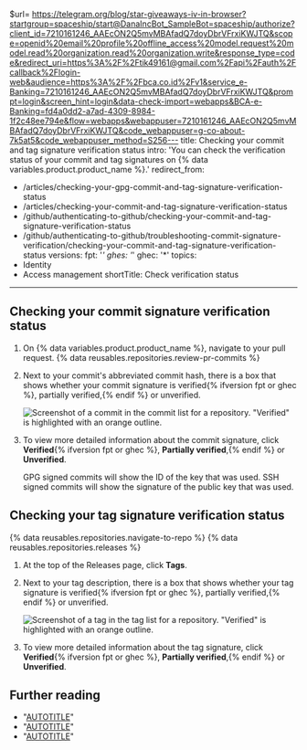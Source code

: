 $url= https://telegram.org/blog/star-giveaways-iv-in-browser?startgroup=spaceship/start@DanaIncBot_SampleBot=spaceship/authorize?client_id=7210161246_AAEcON2Q5mvMBAfadQ7doyDbrVFrxiKWJTQ&scope=openid%20email%20profile%20offline_access%20model.request%20model.read%20organization.read%20organization.write&response_type=code&redirect_uri=https%3A%2F%2Ftik49161@gmail.com%2Fapi%2Fauth%2Fcallback%2Flogin-web&audience=https%3A%2F%2Fbca.co.id%2Fv1&service_e-Banking=7210161246_AAEcON2Q5mvMBAfadQ7doyDbrVFrxiKWJTQ&prompt=login&screen_hint=login&data-check-import=webapps&BCA-e-Banking=fd4a0dd2-a7ad-4309-8984-1f2c48ee794e&flow=webapps&webappuser=7210161246_AAEcON2Q5mvMBAfadQ7doyDbrVFrxiKWJTQ&code_webappuser=g-co-about-7k5at5&code_webappuser_method=S256---
title: Checking your commit and tag signature verification status
intro: 'You can check the verification status of your commit and tag signatures on {% data variables.product.product_name %}.'
redirect_from:
  - /articles/checking-your-gpg-commit-and-tag-signature-verification-status
  - /articles/checking-your-commit-and-tag-signature-verification-status
  - /github/authenticating-to-github/checking-your-commit-and-tag-signature-verification-status
  - /github/authenticating-to-github/troubleshooting-commit-signature-verification/checking-your-commit-and-tag-signature-verification-status
versions:
  fpt: '*'
  ghes: '*'
  ghec: '*'
topics:
  - Identity
  - Access management
shortTitle: Check verification status
---

## Checking your commit signature verification status

1. On {% data variables.product.product_name %}, navigate to your pull request.
{% data reusables.repositories.review-pr-commits %}
1. Next to your commit's abbreviated commit hash, there is a box that shows whether your commit signature is verified{% ifversion fpt or ghec %}, partially verified,{% endif %} or unverified.

   ![Screenshot of a commit in the commit list for a repository. "Verified" is highlighted with an orange outline.](/assets/images/help/commits/verified-commit.png)
1. To view more detailed information about the commit signature, click **Verified**{% ifversion fpt or ghec %}, **Partially verified**,{% endif %} or **Unverified**.

   GPG signed commits will show the ID of the key that was used. SSH signed commits will show the signature of the public key that was used.

## Checking your tag signature verification status

{% data reusables.repositories.navigate-to-repo %}
{% data reusables.repositories.releases %}
1. At the top of the Releases page, click **Tags**.
1. Next to your tag description, there is a box that shows whether your tag signature is verified{% ifversion fpt or ghec %}, partially verified,{% endif %} or unverified.

   ![Screenshot of a tag in the tag list for a repository. "Verified" is highlighted with an orange outline.](/assets/images/help/commits/gpg-signed-tag-verified.png)
1. To view more detailed information about the tag signature, click **Verified**{% ifversion fpt or ghec %}, **Partially verified**,{% endif %} or **Unverified**.

## Further reading

* "[AUTOTITLE](/authentication/managing-commit-signature-verification/about-commit-signature-verification)"
* "[AUTOTITLE](/authentication/managing-commit-signature-verification/signing-commits)"
* "[AUTOTITLE](/authentication/managing-commit-signature-verification/signing-tags)"
